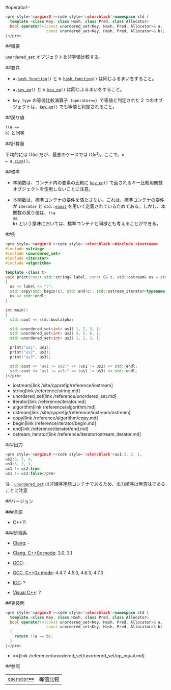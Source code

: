 #operator!=
```cpp
<pre style='margin:0'><code style='color:black'>namespace std {
  template <class Key, class Hash, class Pred, class Allocator>
  bool operator!=(const unordered_set<Key, Hash, Pred, Allocator>& a,
                  const unordered_set<Key, Hash, Pred, Allocator>& b);
}</pre>
```

##概要

<code style='color:black'>unordered_set</code> オブジェクトを非等値比較する。


##要件


- <code style='color:black'>a.[hash_function](/reference/unordered_set/unordered_set/hash_function.md)()</code> と <code style='color:black'>b.[hash_function](/reference/unordered_set/unordered_set/hash_function.md)()</code> は同じふるまいをすること。

- <code style='color:black'>a.[key_eq](/reference/unordered_set/unordered_set/key_eq.md)()</code> と <code style='color:black'>b.[key_eq](/reference/unordered_set/unordered_set/key_eq.md)()</code> は同じふるまいをすること。

- <code style='color:black'>key_type</code> の等値比較演算子（<code style='color:black'>operator==</code>）で等値と判定された 2 つのオブジェクトは、<code style='color:black'>[key_eq](/reference/unordered_set/unordered_set/key_eq.md)()</code> でも等値と判定されること。


##戻り値

<code style='color:black'>!(a [==](/reference/unordered_set/unordered_set/op_equal.md) b)</code> と同等


##計算量

平均的には O(<code style='color:black'>n</code>) だが、最悪のケースでは O(<code style='color:black'>n<sup>2</sup></code>)。ここで、<code style='color:black'>n = a.[size](/reference/unordered_set/unordered_set/size.md)()</code>。


##備考


- 本関数は、コンテナ内の要素の比較に <code style='color:black'>[key_eq](/reference/unordered_set/unordered_set/key_eq.md)()</code> で返されるキー比較用関数オブジェクトを使用しないことに注意。

- 本関数は、標準コンテナの要件を満たさない。これは、標準コンテナの要件が <code style='color:black'>iterator</code> と <code style='color:black'>std::[equal](/reference/algorithm/equal.md)</code> を用いて定義されているためである。しかし、本関数の戻り値は、<code style='color:black'>!(a [==](/reference/unordered_set/unordered_set/op_equal.md) b)</code> という意味においては、標準コンテナと同様とも考えることができる。


##例

```cpp
<pre style='margin:0'><code style='color:black'>#include <iostream>
#include <string>
#include <unordered_set>
#include <iterator>
#include <algorithm>

template <class C>
void print(const std::string& label, const C& c, std::ostream& os = std::cout)
{
  os << label << ":";
  std::copy(std::begin(c), std::end(c), std::ostream_iterator<typename C::value_type>(os, ", "));
  os << std::endl;
}

int main()
{
  std::cout << std::boolalpha;

  std::unordered_set<int> us1{ 1, 2, 3, };
  std::unordered_set<int> us2{ 4, 5, 6, };
  std::unordered_set<int> us3{ 1, 2, 3, };

  print("us1", us1);
  print("us2", us2);
  print("us3", us3);

  std::cout << "us1 != us2:" << (us1 != us2) << std::endl;
  std::cout << "us1 != us3:" << (us1 != us3) << std::endl;
}</pre>
```
* iostream[link /site/cpprefjp/reference/iostream]
* string[link /reference/string.md]
* unordered_set[link /reference/unordered_set.md]
* iterator[link /reference/iterator.md]
* algorithm[link /reference/algorithm.md]
* ostream[link /site/cpprefjp/reference/iostream/ostream]
* copy[link /reference/algorithm/copy.md]
* begin[link /reference/iterator/begin.md]
* end[link /reference/iterator/end.md]
* ostream_iterator[link /reference/iterator/ostream_iterator.md]

###出力

```cpp
<pre style='margin:0'><code style='color:black'>us1:3, 2, 1,
us2:6, 5, 4,
us3:3, 2, 1,
us1 != us2:true
us1 != us3:false</pre>
```

注：<code style='color:black'>[unordered_set](/reference/unordered_set/unordered_set.md)</code> は非順序連想コンテナであるため、出力順序は無意味であることに注意


##バージョン


###言語

- C++11

###処理系


- [Clang](/implementation#clang.md): -

- [Clang, C++0x mode](/implementation#clang.md): 3.0, 3.1

- [GCC](/implementation#gcc.md): -

- [GCC, C++0x mode](/implementation#gcc.md): 4.4.7, 4.5.3, 4.6.3, 4.7.0

- [ICC](/implementation#icc.md): ?

- [Visual C++](/implementation#visual_cpp.md): ?


##実装例

```cpp
<pre style='margin:0'><code style='color:black'>namespace std {
  template <class Key, class Hash, class Pred, class Allocator>
  bool operator!=(const unordered_set<Key, Hash, Pred, Allocator>& a,
                  const unordered_set<Key, Hash, Pred, Allocator>& b)
  {
    return !(a == b);
  }
}</pre>
```
* ==[link /reference/unordered_set/unordered_set/op_equal.md]

##参照


| | |
|-----------------------------------------------------------------------------------------------------------------------------------------------|------------|
|<code style='color:black'>[operator==](/reference/unordered_set/unordered_set/op_equal.md)</code> |等値比較 |
